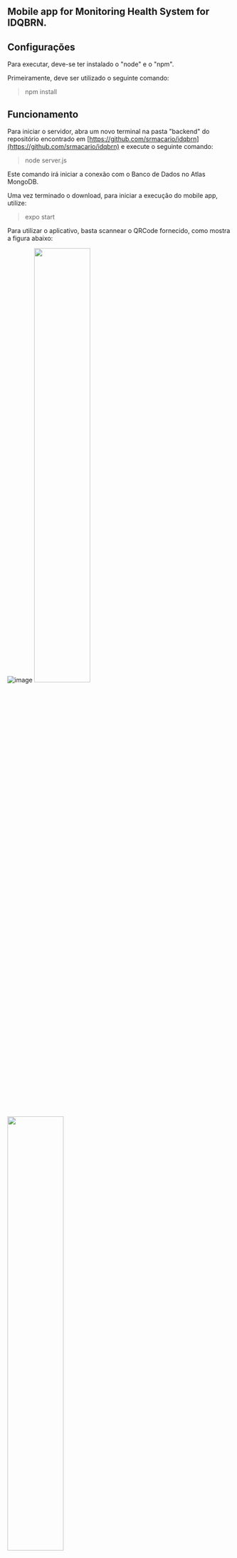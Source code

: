 
## Mobile app for Monitoring Health System for IDQBRN.

## Configurações
Para executar, deve-se ter instalado o "node" e o "npm".

Primeiramente, deve ser utilizado o seguinte comando:
> npm install

## Funcionamento

Para iniciar o servidor, abra um novo terminal na pasta "backend" do repositório encontrado em [https://github.com/srmacario/idqbrn](https://github.com/srmacario/idqbrn)  e execute o seguinte comando:
> node server.js

Este comando irá iniciar a conexão com o Banco de Dados no Atlas MongoDB.

Uma vez terminado o download, para iniciar a execução do mobile app, utilize:
> expo start

Para utilizar o aplicativo, basta scannear o QRCode fornecido, como mostra a figura abaixo:

![image](https://user-images.githubusercontent.com/53433382/175994180-c0dee24c-7932-490a-b1a5-94a69d86d957.png)
<img src="https://user-images.githubusercontent.com/53433382/175994242-f3365411-c3a7-44c9-b014-19350a25793c.jpeg" width=50% height=50%>
<img src="https://user-images.githubusercontent.com/53433382/175994260-4d14dbdf-c158-448f-9974-7b6f61979540.jpeg" width=50% height=50%>
